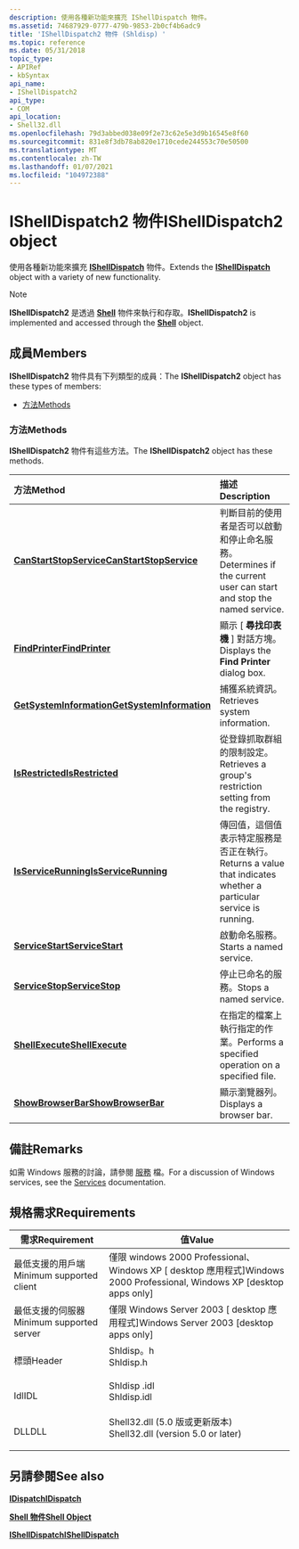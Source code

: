 ```yaml
---
description: 使用各種新功能來擴充 IShellDispatch 物件。
ms.assetid: 74687929-0777-479b-9853-2b0cf4b6adc9
title: 'IShellDispatch2 物件 (Shldisp) '
ms.topic: reference
ms.date: 05/31/2018
topic_type:
- APIRef
- kbSyntax
api_name:
- IShellDispatch2
api_type:
- COM
api_location:
- Shell32.dll
ms.openlocfilehash: 79d3abbed038e09f2e73c62e5e3d9b16545e8f60
ms.sourcegitcommit: 831e8f3db78ab820e1710cede244553c70e50500
ms.translationtype: MT
ms.contentlocale: zh-TW
ms.lasthandoff: 01/07/2021
ms.locfileid: "104972388"
---
```

# <a name="ishelldispatch2-object"></a><span data-ttu-id="7115d-103">IShellDispatch2 物件</span><span class="sxs-lookup"><span data-stu-id="7115d-103">IShellDispatch2 object</span></span>

<span data-ttu-id="7115d-104">使用各種新功能來擴充 [**IShellDispatch**](ishelldispatch.md) 物件。</span><span class="sxs-lookup"><span data-stu-id="7115d-104">Extends the [**IShellDispatch**](ishelldispatch.md) object with a variety of new functionality.</span></span>

> [!Note]  
> <span data-ttu-id="7115d-105">**IShellDispatch2** 是透過 [**Shell**](shell.md) 物件來執行和存取。</span><span class="sxs-lookup"><span data-stu-id="7115d-105">**IShellDispatch2** is implemented and accessed through the [**Shell**](shell.md) object.</span></span>

 

## <a name="members"></a><span data-ttu-id="7115d-106">成員</span><span class="sxs-lookup"><span data-stu-id="7115d-106">Members</span></span>

<span data-ttu-id="7115d-107">**IShellDispatch2** 物件具有下列類型的成員：</span><span class="sxs-lookup"><span data-stu-id="7115d-107">The **IShellDispatch2** object has these types of members:</span></span>

-   [<span data-ttu-id="7115d-108">方法</span><span class="sxs-lookup"><span data-stu-id="7115d-108">Methods</span></span>](#methods)

### <a name="methods"></a><span data-ttu-id="7115d-109">方法</span><span class="sxs-lookup"><span data-stu-id="7115d-109">Methods</span></span>

<span data-ttu-id="7115d-110">**IShellDispatch2** 物件有這些方法。</span><span class="sxs-lookup"><span data-stu-id="7115d-110">The **IShellDispatch2** object has these methods.</span></span>



| <span data-ttu-id="7115d-111">方法</span><span class="sxs-lookup"><span data-stu-id="7115d-111">Method</span></span>                                                               | <span data-ttu-id="7115d-112">描述</span><span class="sxs-lookup"><span data-stu-id="7115d-112">Description</span></span>                                                                        |
|:---------------------------------------------------------------------|:-----------------------------------------------------------------------------------|
| [<span data-ttu-id="7115d-113">**CanStartStopService**</span><span class="sxs-lookup"><span data-stu-id="7115d-113">**CanStartStopService**</span></span>](ishelldispatch2-canstartstopservice.md)   | <span data-ttu-id="7115d-114">判斷目前的使用者是否可以啟動和停止命名服務。</span><span class="sxs-lookup"><span data-stu-id="7115d-114">Determines if the current user can start and stop the named service.</span></span><br/>    |
| [<span data-ttu-id="7115d-115">**FindPrinter**</span><span class="sxs-lookup"><span data-stu-id="7115d-115">**FindPrinter**</span></span>](ishelldispatch2-findprinter.md)                   | <span data-ttu-id="7115d-116">顯示 [ **尋找印表機** ] 對話方塊。</span><span class="sxs-lookup"><span data-stu-id="7115d-116">Displays the **Find Printer** dialog box.</span></span><br/>                               |
| [<span data-ttu-id="7115d-117">**GetSystemInformation**</span><span class="sxs-lookup"><span data-stu-id="7115d-117">**GetSystemInformation**</span></span>](ishelldispatch2-getsysteminformation.md) | <span data-ttu-id="7115d-118">捕獲系統資訊。</span><span class="sxs-lookup"><span data-stu-id="7115d-118">Retrieves system information.</span></span><br/>                                           |
| [<span data-ttu-id="7115d-119">**IsRestricted**</span><span class="sxs-lookup"><span data-stu-id="7115d-119">**IsRestricted**</span></span>](ishelldispatch2-isrestricted.md)                 | <span data-ttu-id="7115d-120">從登錄抓取群組的限制設定。</span><span class="sxs-lookup"><span data-stu-id="7115d-120">Retrieves a group's restriction setting from the registry.</span></span><br/>              |
| [<span data-ttu-id="7115d-121">**IsServiceRunning**</span><span class="sxs-lookup"><span data-stu-id="7115d-121">**IsServiceRunning**</span></span>](ishelldispatch2-isservicerunning.md)         | <span data-ttu-id="7115d-122">傳回值，這個值表示特定服務是否正在執行。</span><span class="sxs-lookup"><span data-stu-id="7115d-122">Returns a value that indicates whether a particular service is running.</span></span><br/> |
| [<span data-ttu-id="7115d-123">**ServiceStart**</span><span class="sxs-lookup"><span data-stu-id="7115d-123">**ServiceStart**</span></span>](ishelldispatch2-servicestart.md)                 | <span data-ttu-id="7115d-124">啟動命名服務。</span><span class="sxs-lookup"><span data-stu-id="7115d-124">Starts a named service.</span></span><br/>                                                 |
| [<span data-ttu-id="7115d-125">**ServiceStop**</span><span class="sxs-lookup"><span data-stu-id="7115d-125">**ServiceStop**</span></span>](ishelldispatch2-servicestop.md)                   | <span data-ttu-id="7115d-126">停止已命名的服務。</span><span class="sxs-lookup"><span data-stu-id="7115d-126">Stops a named service.</span></span><br/>                                                  |
| [<span data-ttu-id="7115d-127">**ShellExecute**</span><span class="sxs-lookup"><span data-stu-id="7115d-127">**ShellExecute**</span></span>](ishelldispatch2-shellexecute.md)                 | <span data-ttu-id="7115d-128">在指定的檔案上執行指定的作業。</span><span class="sxs-lookup"><span data-stu-id="7115d-128">Performs a specified operation on a specified file.</span></span><br/>                     |
| [<span data-ttu-id="7115d-129">**ShowBrowserBar**</span><span class="sxs-lookup"><span data-stu-id="7115d-129">**ShowBrowserBar**</span></span>](ishelldispatch2-showbrowserbar.md)             | <span data-ttu-id="7115d-130">顯示瀏覽器列。</span><span class="sxs-lookup"><span data-stu-id="7115d-130">Displays a browser bar.</span></span><br/>                                                 |



 

## <a name="remarks"></a><span data-ttu-id="7115d-131">備註</span><span class="sxs-lookup"><span data-stu-id="7115d-131">Remarks</span></span>

<span data-ttu-id="7115d-132">如需 Windows 服務的討論，請參閱 [服務](../services/services.md) 檔。</span><span class="sxs-lookup"><span data-stu-id="7115d-132">For a discussion of Windows services, see the [Services](../services/services.md) documentation.</span></span>

## <a name="requirements"></a><span data-ttu-id="7115d-133">規格需求</span><span class="sxs-lookup"><span data-stu-id="7115d-133">Requirements</span></span>



| <span data-ttu-id="7115d-134">需求</span><span class="sxs-lookup"><span data-stu-id="7115d-134">Requirement</span></span> | <span data-ttu-id="7115d-135">值</span><span class="sxs-lookup"><span data-stu-id="7115d-135">Value</span></span> |
|-------------------------------------|---------------------------------------------------------------------------------------------------------------|
| <span data-ttu-id="7115d-136">最低支援的用戶端</span><span class="sxs-lookup"><span data-stu-id="7115d-136">Minimum supported client</span></span><br/> | <span data-ttu-id="7115d-137">僅限 windows 2000 Professional、Windows XP \[ desktop 應用程式\]</span><span class="sxs-lookup"><span data-stu-id="7115d-137">Windows 2000 Professional, Windows XP \[desktop apps only\]</span></span><br/>                                        |
| <span data-ttu-id="7115d-138">最低支援的伺服器</span><span class="sxs-lookup"><span data-stu-id="7115d-138">Minimum supported server</span></span><br/> | <span data-ttu-id="7115d-139">僅限 Windows Server 2003 \[ desktop 應用程式\]</span><span class="sxs-lookup"><span data-stu-id="7115d-139">Windows Server 2003 \[desktop apps only\]</span></span><br/>                                                          |
| <span data-ttu-id="7115d-140">標頭</span><span class="sxs-lookup"><span data-stu-id="7115d-140">Header</span></span><br/>                   | <dl> <span data-ttu-id="7115d-141"><dt>Shldisp。h</dt></span><span class="sxs-lookup"><span data-stu-id="7115d-141"><dt>Shldisp.h</dt></span></span> </dl>                          |
| <span data-ttu-id="7115d-142">Idl</span><span class="sxs-lookup"><span data-stu-id="7115d-142">IDL</span></span><br/>                      | <dl> <span data-ttu-id="7115d-143"><dt>Shldisp .idl</dt></span><span class="sxs-lookup"><span data-stu-id="7115d-143"><dt>Shldisp.idl</dt></span></span> </dl>                        |
| <span data-ttu-id="7115d-144">DLL</span><span class="sxs-lookup"><span data-stu-id="7115d-144">DLL</span></span><br/>                      | <dl> <span data-ttu-id="7115d-145"><dt>Shell32.dll (5.0 版或更新版本) </dt></span><span class="sxs-lookup"><span data-stu-id="7115d-145"><dt>Shell32.dll (version 5.0 or later)</dt></span></span> </dl> |



## <a name="see-also"></a><span data-ttu-id="7115d-146">另請參閱</span><span class="sxs-lookup"><span data-stu-id="7115d-146">See also</span></span>

<dl> <dt>

[<span data-ttu-id="7115d-147">**IDispatch**</span><span class="sxs-lookup"><span data-stu-id="7115d-147">**IDispatch**</span></span>](/windows/win32/api/oaidl/nn-oaidl-idispatch)
</dt> <dt>

[<span data-ttu-id="7115d-148">**Shell 物件**</span><span class="sxs-lookup"><span data-stu-id="7115d-148">**Shell Object**</span></span>](shell.md)
</dt> <dt>

[<span data-ttu-id="7115d-149">**IShellDispatch**</span><span class="sxs-lookup"><span data-stu-id="7115d-149">**IShellDispatch**</span></span>](ishelldispatch.md)
</dt> </dl>

 

 
